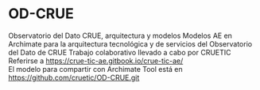 # OD-CRUE
Observatorio del Dato CRUE, arquitectura y modelos
Modelos AE en Archimate para la arquitectura tecnológica y de servicios del Observatorio del Dato de CRUE
Trabajo colaborativo llevado a cabo por CRUETIC
Referirse a https://crue-tic-ae.gitbook.io/crue-tic-ae/  
El modelo para compartir con Archimate Tool  está en   https://github.com/cruetic/OD-CRUE.git
